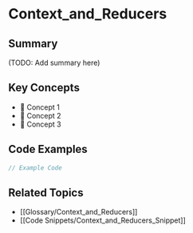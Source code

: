 # Context_and_Reducers

## Summary
(TODO: Add summary here)

## Key Concepts
- 🔹 Concept 1
- 🔹 Concept 2
- 🔹 Concept 3

## Code Examples
```jsx
// Example Code
```

## Related Topics
- [[Glossary/Context_and_Reducers]]
- [[Code Snippets/Context_and_Reducers_Snippet]]
